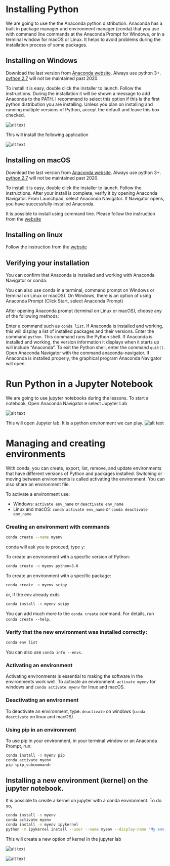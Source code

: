# Installing Python

We are going to use the the Anaconda python distribution. Anaconda has a built in package manager and environment manager (conda) 
that you use with command line commands at the Anaconda Prompt for Windows, or in a terminal window for macOS or Linux.
It helps to avoid problems during the installation process of some packages. 

## Installing on Windows

Download the last version from [Anaconda website]( https://www.anaconda.com/distribution/#windows). Always use python 3+.
[python 2.7](https://pythonclock.org/) will not be maintained past 2020. 

To install it is easy, double click the installer to launch. Follow the instructions. During the installation it will be
shown a message to add Anaconda to the PATH. I recommend to select this option if this is the first python distribution
you are installing. Unless you plan on installing and running multiple versions of
Python, accept the default and leave this box checked.

![alt text](images/conda.png)

This will install the following application

![alt text](images/anaconda.png)

## Installing on macOS
 
Download the last version from [Anaconda website]( https://www.anaconda.com/downloads#macos). Always use python 3+.
[python 2.7](https://pythonclock.org/) will not be maintained past 2020. 

To install it is easy, double click the installer to launch. Follow the instructions. 
After your install is complete, verify it by opening Anaconda Navigator. From Launchpad, 
select Anaconda Navigator. If Navigator opens, you have successfully installed Anaconda. 


It is possible to install using command line. Please follow the instruction from the 
[website](https://docs.anaconda.com/anaconda/install/mac-os/)

## Installing on linux
Follow the instruction from the  [website](https://docs.anaconda.com/anaconda/install/linux/)

## Verifying your installation
You can confirm that Anaconda is installed and working with Anaconda Navigator or conda.

You can also use conda in a terminal, command prompt on Windows or terminal on Linux or macOS).
On Windows, there is an option of using Anaconda Prompt (Click Start, select Anaconda Prompt)

After opening Anaconda prompt (terminal on Linux or macOS), choose any of the following methods:

Enter a command such as `conda list`. If Anaconda is installed and working, this will display a 
list of installed packages and their versions.
Enter the command `python`. This command runs the Python shell.
 If Anaconda is installed and working, the version information it displays when it 
 starts up will include “Anaconda”. To exit the Python shell, enter the command `quit()`.
Open Anaconda Navigator with the command anaconda-navigator. 
If Anaconda is installed properly, the graphical program Anaconda Navigator will open.


# Run Python in a Jupyter Notebook

We are going to use jupyter notebooks during the lessons. To start a notebook, Open Anaconda 
Navigator e select Jupyter Lab

![alt text](images/navegator.png)

This will open Jupyter lab. It is a python environment we can play. 
![alt text](images/jupyter.png)


# Managing  and creating environments 

With conda, you can create, export, list, remove, and update
environments that have different versions of Python and 
packages installed. Switching or moving between
environments is called activating the environment. You can also
share an environment file.

To activate a environment use:

* Windows: ``activate env_name`` or ``deactivate env_name``
* Linux and macOS: ``conda activate env_name`` or ``conda deactivate env_name``

### Creating an environment with commands

```bash
conda create --name myenv
```
conda will ask you to proceed, type ``y``:

To create an environment with a specific version of Python:
```bash
conda create -n myenv python=3.6
```
To create an environment with a specific package:

```bash
conda create -n myenv scipy
```
or, if the env already exits 
```bash
conda install -n myenv scipy
```

You can add much more to the ``conda create`` command. 
For details, run ``conda create --help``.

### Verify that the new environment was installed correctly:
```bash
conda env list
```
You can also use ``conda info --envs``.
 
 
### Activating an environment

Activating environments is essential to making the software in the environments
work well. To activate an environment: `activate myenv` for windows and
`conda activate myenv` for linux and macOS.

### Deactivating an environment

To deactivate an environment, type: `deactivate` on windows 
(`conda deactivate` on linux and macOS)

### Using pip in an environment


To use pip in your environment, in your terminal window or an
Anaconda Prompt, run:

```bash
conda install -n myenv pip
conda activate myenv
pip <pip_subcommand>
```


## Installing a new environment (kernel) on the jupyter notebook.

It is possible to create a kernel on jupyter with a conda environment. To do so, 

```bash
conda install -n myenv
conda activate myenv
conda install -n myenv ipykernel
python -m ipykernel install --user --name myenv --display-name "My env kernel"
```

This will create a new option of kernel in the jupyter lab

![alt text](images/kernel.png)

![alt text](images/jupyter_kernel.png)
